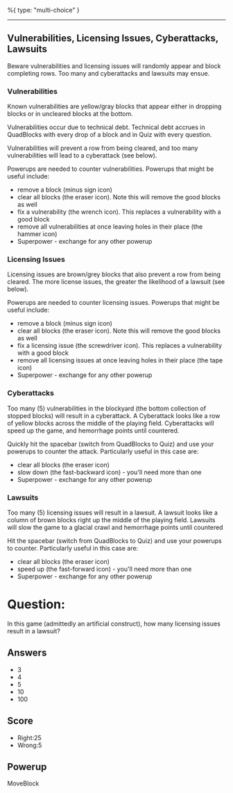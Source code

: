 %{
 type: "multi-choice"
}

---
## Vulnerabilities, Licensing Issues, Cyberattacks, Lawsuits
Beware vulnerabilities and licensing issues
will randomly appear and block completing rows.
Too many and cyberattacks and lawsuits may ensue.

### Vulnerabilities
Known vulnerabilities are yellow/gray blocks
that appear either in dropping blocks or in uncleared blocks at the bottom.

Vulnerabilities occur due to technical debt.
Technical debt accrues in QuadBlocks with every drop of a block
and in Quiz with every question.

Vulnerabilities will prevent a row from being cleared,
and too many vulnerabilities will lead to a cyberattack
(see below).

Powerups are needed to counter vulnerabilities.
Powerups that might be useful include:
- remove a block (minus sign icon)
- clear all blocks (the eraser icon). Note this will remove the good blocks as well
- fix a vulnerability (the wrench icon). This replaces a vulnerability with a good block
- remove all vulnerabilities at once leaving holes in their place (the hammer icon)
- Superpower - exchange for any other powerup

### Licensing Issues
Licensing issues are brown/grey blocks
that also prevent a row from being cleared.
The more license issues, the greater the likelihood of a lawsuit (see below).

Powerups are needed to counter licensing issues.
Powerups that might be useful include:
- remove a block (minus sign icon)
- clear all blocks (the eraser icon). Note this will remove the good blocks as well
- fix a licensing issue (the screwdriver icon). This replaces a vulnerability with a good block
- remove all licensing issues at once leaving holes in their place (the tape icon)
- Superpower - exchange for any other powerup

### Cyberattacks
Too many (5) vulnerabilities
in the blockyard
(the bottom collection of stopped blocks)
will result in a cyberattack.
A Cyberattack looks like a row of yellow blocks across the middle of the
playing field.
Cyberattacks will speed up the game, and hemorrhage points until countered.

Quickly hit the spacebar (switch from QuadBlocks to Quiz)
and use your powerups
to counter the attack.
Particularly useful in this case are:
- clear all blocks (the eraser icon)
- slow down (the fast-backward icon) - you'll need more than one
- Superpower - exchange for any other powerup

### Lawsuits
Too many (5) licensing issues will result in a lawsuit.
A lawsuit looks like a column of brown blocks
right up the middle of the playing field.
Lawsuits will slow the game to a glacial crawl
and hemorrhage points until countered

Hit the spacebar (switch from QuadBlocks to Quiz)
and use your powerups to counter.
Particularly useful in this case are:
- clear all blocks (the eraser icon)
- speed up (the fast-forward icon) - you'll need more than one
- Superpower - exchange for any other powerup

# Question:
In this game (admittedly an artificial construct),
how many licensing issues result in a lawsuit?

## Answers
- 3
- 4
- 5
- 10
- 100

## Score
- Right:25
- Wrong:5

## Powerup
MoveBlock

